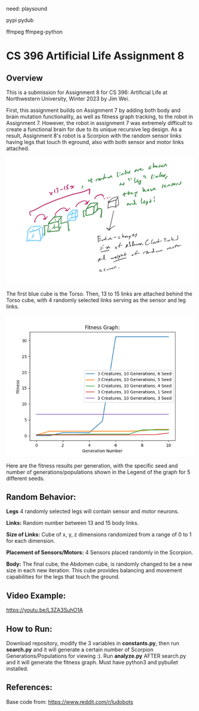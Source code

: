 need: playsound

pypi
pydub

ffmpeg
ffmpeg-python

# CS 396 Artificial Life Assignment 8

## Overview

This is a submission for Assignment 8 for CS 396: Artificial Life at Northwestern University, Winter 2023 by Jim Wei.

First, this assignment builds on Assignment 7 by adding both body and brain mutation functionality, as well as fitness graph tracking, to the robot in Assignment 7. However, the robot in assignment 7 was extremely difficult to create a functional brain for due to its unique recursive leg design. As a result, Assignment 8's robot is a Scorpion with the random sensor links having legs that touch th eground, also with both sensor and motor links attached.

![Assignment8](Assignment8.png)

The first blue cube is the Torso. Then, 13 to 15 links are attached behind the Torso cube, with 4 randomly selected links serving as the sensor and leg links.

![Fitness](Fitness.png)

Here are the fitness results per generation, with the specific seed and number of generations/populations shown in the Legend of the graph for 5 different seeds.


## Random Behavior:

**Legs** 4 randomly selected legs will contain sensor and motor neurons.

**Links:** Random number between 13 and 15 body links.

**Size of Links:** Cube of x, y, z dimensions randomized from a range of 0 to 1 for each dimension.

**Placement of Sensors/Motors:** 4 Sensors placed randomly in the Scorpion.

**Body:** The final cube, the Abdomen cube, is randomly changed to be a new size in each new iteration. This cube provides balancing and movement capabilities for the legs that touch the ground.


## Video Example:
https://youtu.be/L3ZA3SuhO1A

## How to Run:

Download repository, modify the 3 variables in **constants.py**, then run **search.py** and it will generate a certain number of Scorpion Generations/Populations for viewing :). Run **analyze.py** AFTER search.py and it will generate the fitness graph. Must have python3 and pybullet installed.


## References:
Base code from: https://www.reddit.com/r/ludobots
